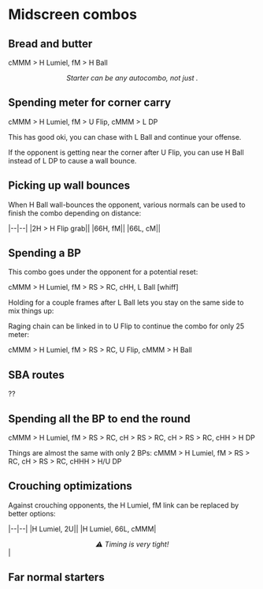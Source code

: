 # Midscreen combos

## Bread and butter

<combo>cMMM > H Lumiel, fM > H Ball</combo>

_<center>Starter can be any autocombo, not just <embed medium>.</center>_

## Spending meter for corner carry

<combo>cMMM > H Lumiel, fM > U Flip, cMMM > L DP</combo>

This has good oki, you can chase with <combo>L Ball</combo> and continue your offense.

If the opponent is getting near the corner after <combo>U Flip</combo>, you can use <combo>H Ball</combo> instead of <combo>L DP</combo> to cause a wall bounce.

## Picking up wall bounces

When <combo>H Ball</combo> wall-bounces the opponent, various normals can be used to finish the combo depending on distance:

|--|--|
|<combo>2H > H Flip grab</combo>||
|<combo>66H, fM</combo>||
|<combo>66L, cM</combo>||

## Spending a BP

This combo goes under the opponent for a potential reset:

<combo>cMMM > H Lumiel, fM > RS > RC, cHH, L Ball [whiff]</combo>

Holding <embed d4> for a couple frames after <combo>L Ball</combo> lets you stay on the same side to mix things up:

Raging chain can be linked in to <combo>U Flip</combo> to continue the combo for only 25 meter:

<combo>cMMM > H Lumiel, fM > RS > RC, U Flip, cMMM > H Ball</combo>

## SBA routes

??

## Spending all the BP to end the round

<combo>cMMM > H Lumiel, fM > RS > RC, cH > RS > RC, cH > RS > RC, cHH > H DP</combo>

Things are almost the same with only 2 BPs: <combo>cMMM > H Lumiel, fM > RS > RC, cH > RS > RC, cHHH > H/U DP</combo>

## Crouching optimizations

Against crouching opponents, the <combo>H Lumiel, fM</combo> link can be replaced by better options:

|--|--|
|<combo>H Lumiel, 2U</combo>||
|<combo>H Lumiel, 66L, cMMM</combo>|_<center>⚠️ Timing is very tight!</center>_|

## Far normal starters

